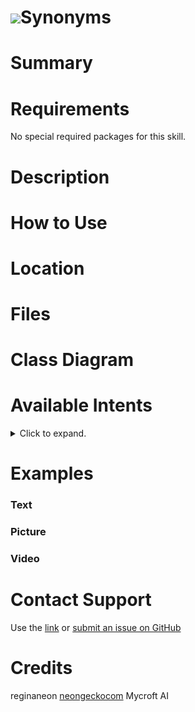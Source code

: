 # ![](https://0000.us/klatchat/app/files/neon_images/icons/neon_paw.png)Synonyms

# Summary


# Requirements

No special required packages for this skill.

# Description


# How to Use



# Location


# Files


  

# Class Diagram


# Available Intents
<details>
<summary>Click to expand.</summary>
<br>


</details>

# Examples

### Text

       
### Picture

### Video

  

# Contact Support

Use the [link](https://neongecko.com/ContactUs) or [submit an issue on GitHub](https://help.github.com/en/articles/creating-an-issue)

# Credits

reginaneon [neongeckocom](https://neongecko.com/) Mycroft AI

